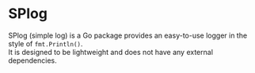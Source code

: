 # SPlog

SPlog (simple log) is a Go package provides an easy-to-use logger in the style of `fmt.Println()`.  
It is designed to be lightweight and does not have any external dependencies.

